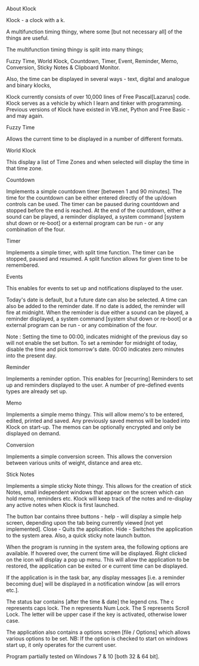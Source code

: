 About Klock

Klock - a clock with a k.

A multifunction timing thingy, where some [but not necessary all] of the things are useful.

The multifunction timing thingy is split into many things;

Fuzzy Time, World Klock, Countdown, Timer, Event, Reminder, Memo, Conversion, Sticky Notes & Clipboard Monitor.

Also, the time can be displayed in several ways - text, digital and analogue and binary klocks,


Klock currently consists of over 10,000 lines of Free Pascal[Lazarus] code.  Klock serves as a vehicle by which I learn and tinker with programming.  Previous versions of Klock have existed in VB.net, Python and Free Basic - and may again.


Fuzzy Time

Allows the current time to be displayed in a number of different formats.


World Klock

This display a list of Time Zones and when selected will display the time in that time zone.


Countdown

Implements a simple countdown timer [between 1 and 90 minutes].
The time for the countdown can be either entered directly of the up/down controls can be used.  The timer can be paused during countdown and stopped before the end is reached.  At the end of the countdown, either a sound can be played, a reminder displayed, a system command [system shut down or re-boot] or a external program can be run - or any combination of the four.


Timer

Implements a simple timer, with split time function.
The timer can be stopped, paused and resumed.
A split function allows for given time to be remembered.


Events

This enables for events to set up and notifications displayed to the user.

Today's date is default, but a future date can also be selected.  A time can also be added to the reminder date.  If no date is added, the reminder will fire at midnight.  When the reminder is due either a sound can be played, a reminder displayed, a system command [system shut down or re-boot] or a external program can be run - or any combination of the four.

Note : Setting the time to 00:00, indicates midnight of the previous day so will not enable the set button.  To set a reminder for midnight of today, disable the time and pick tomorrow's date.  00:00 indicates zero minutes into the present day.


Reminder

Implements a reminder option.
This enables for [recurring] Reminders to set up and reminders displayed to the user.  A number of pre-defined events types are already set up.


Memo

Implements a simple memo thingy.
This will allow memo's to be entered, edited, printed and saved.  Any previously saved memos will be loaded into Klock on start-up.  The memos can be optionally encrypted and only be displayed on demand.


Conversion

Implements a simple conversion screen.
This allows the conversion between various units of weight, distance and area etc.


Stick Notes

Implements a simple sticky Note thingy.
This allows for the creation of stick Notes, small independent windows that appear on the screen which can hold memo, reminders etc.  Klock will keep track of the notes and re-display any active notes when Klock is first launched.



The button bar contains three buttons -
help  - will display a simple help screen, depending upon the tab being currently viewed [not yet implemented].
Close - Quits the application.
Hide  - Switches the application to the system area.
Also, a quick sticky note launch button.

When the program is running in the system area, the following options are available.
If hovered over, the current time will be displayed.
Right clicked on the icon will display a pop up menu.
This will allow the application to be restored, the application can be exited or e current time can be displayed.

If the application is in the task bar, any display messages
[i.e. a reminder becoming due] will be displayed in a notification window [as will errors etc.].



The status bar contains [after the time & date] the legend cns.
The c represents caps lock.
The n represents Num Lock.
The S represents Scroll Lock.
The letter will be upper case if the key is activated, otherwise lower case.


The application also contains a options screen [file / Options] which allows various options to be set.
NB: If the option is checked to start on windows start up, it only operates for the current user.


Program partially tested on Windows 7 & 10 [both 32 & 64 bit].

